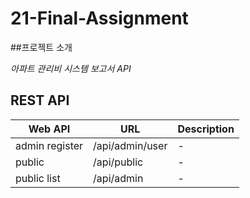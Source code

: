 # 21-Final-Assignment
##프로젝트 소개

*아파트 관리비 시스템 보고서 API* 

REST API
----------

|Web API             |URL                 |Description|
|--------------------|--------------------|     -     |
|admin register      |/api/admin/user     |     -     |
|public              |/api/public         |     -     |
|public list         |/api/admin          |     -     |

